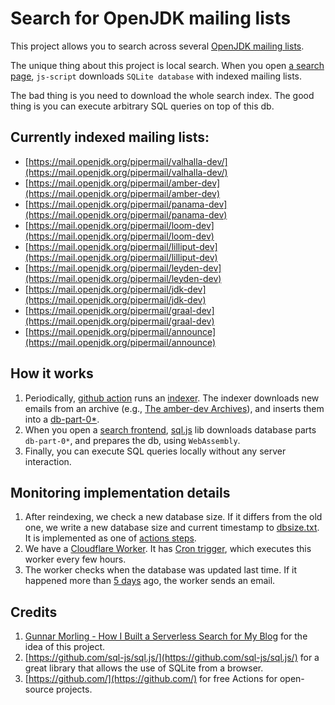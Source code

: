 # Search for OpenJDK mailing lists

This project allows you to search across several [OpenJDK mailing lists](https://mail.openjdk.org/mailman/listinfo). 

The unique thing about this project is local search. When you open [a search page](https://hixon10.github.io/openjdk-mailing-lists-search/), `js-script` downloads `SQLite database` with indexed mailing lists.

The bad thing is you need to download the whole search index. The good thing is you can execute arbitrary SQL queries on top of this db.

## Currently indexed mailing lists:
- [https://mail.openjdk.org/pipermail/valhalla-dev/](https://mail.openjdk.org/pipermail/valhalla-dev/)
- [https://mail.openjdk.org/pipermail/amber-dev](https://mail.openjdk.org/pipermail/amber-dev)
- [https://mail.openjdk.org/pipermail/panama-dev](https://mail.openjdk.org/pipermail/panama-dev)
- [https://mail.openjdk.org/pipermail/loom-dev](https://mail.openjdk.org/pipermail/loom-dev)
- [https://mail.openjdk.org/pipermail/lilliput-dev](https://mail.openjdk.org/pipermail/lilliput-dev)
- [https://mail.openjdk.org/pipermail/leyden-dev](https://mail.openjdk.org/pipermail/leyden-dev)
- [https://mail.openjdk.org/pipermail/jdk-dev](https://mail.openjdk.org/pipermail/jdk-dev)
- [https://mail.openjdk.org/pipermail/graal-dev](https://mail.openjdk.org/pipermail/graal-dev)
- [https://mail.openjdk.org/pipermail/announce](https://mail.openjdk.org/pipermail/announce)
 

## How it works
1. Periodically, [github action](https://github.com/Hixon10/openjdk-mailing-lists-search/blob/main/.github/workflows/reindexer.yaml) runs an [indexer](https://github.com/Hixon10/openjdk-mailing-lists-search/tree/main/indexer). The indexer downloads new emails from an archive (e.g., [The amber-dev Archives](https://mail.openjdk.org/pipermail/amber-dev/)), and inserts them into a [db-part-0*](https://github.com/Hixon10/openjdk-mailing-lists-search/tree/main/docs).
2. When you open a [search frontend](https://hixon10.github.io/openjdk-mailing-lists-search/), [sql.js](https://github.com/sql-js/sql.js/) lib downloads database parts `db-part-0*`, and prepares the db, using `WebAssembly`.
3. Finally, you can execute SQL queries locally without any server interaction.


## Monitoring implementation details
1. After reindexing, we check a new database size. If it differs from the old one, we write a new database size and current timestamp to [dbsize.txt](https://github.com/Hixon10/openjdk-mailing-lists-search/blob/main/docs/dbsize.txt). It is implemented as one of [actions steps](https://github.com/Hixon10/openjdk-mailing-lists-search/blob/main/.github/workflows/reindexer.yaml#L26).
2. We have a [Cloudflare Worker](https://github.com/Hixon10/openjdk-mailing-lists-search/blob/main/monitoring/worker.js). It has [Cron trigger](https://developers.cloudflare.com/workers/platform/cron-triggers/), which executes this worker every few hours.
3. The worker checks when the database was updated last time. If it happened more than [5 days](https://github.com/Hixon10/openjdk-mailing-lists-search/blob/main/monitoring/worker.js#L15) ago, the worker sends an email.

## Credits
1. [Gunnar Morling - How I Built a Serverless Search for My Blog](https://www.morling.dev/blog/how-i-built-a-serverless-search-for-my-blog/) for the idea of this project. 
2. [https://github.com/sql-js/sql.js/](https://github.com/sql-js/sql.js/) for a great library that allows the use of SQLite from a browser.
3. [https://github.com/](https://github.com/) for free Actions for open-source projects.
